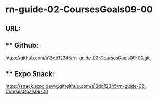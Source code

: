 # rn-guide-02-CoursesGoals09-00

## URL:

## ** Github:

https://github.com/a13dd12345/rn-guide-02-CoursesGoals09-00.git

## ** Expo Snack:

https://snack.expo.dev/@git/github.com/a13dd12345/rn-guide-02-CoursesGoals09-00




